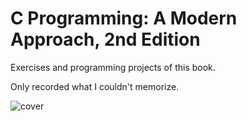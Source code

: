 # C Programming: A Modern Approach, 2nd Edition

Exercises and programming projects of this book.

Only recorded what I couldn't memorize.

![cover](https://images-na.ssl-images-amazon.com/images/I/41%2BbFKtFHjL._SX405_BO1,204,203,200_.jpg)
